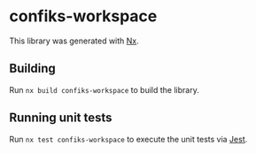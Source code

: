 # confiks-workspace

This library was generated with [Nx](https://nx.dev).

## Building

Run `nx build confiks-workspace` to build the library.

## Running unit tests

Run `nx test confiks-workspace` to execute the unit tests via [Jest](https://jestjs.io).
